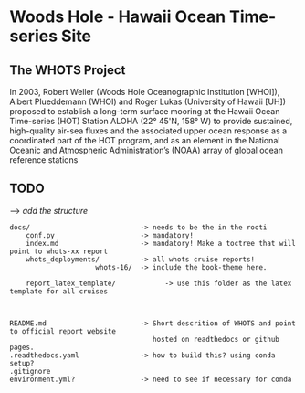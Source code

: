 # Woods Hole - Hawaii Ocean Time-series Site
## The WHOTS Project

In 2003, Robert Weller (Woods Hole Oceanographic Institution [WHOI]), 
Albert Plueddemann (WHOI) and Roger Lukas (University of Hawaii [UH]) 
proposed to establish a long-term surface mooring at the Hawaii Ocean 
Time-series (HOT) Station ALOHA (22° 45'N, 158° W) to provide sustained, 
high-quality air-sea fluxes and the associated upper ocean response 
as a coordinated part of the HOT program, and as an element in the National 
Oceanic and Atmospheric Administration’s (NOAA) array of global ocean 
reference stations

## TODO 
--> _add the structure_

```
docs/                           -> needs to be the in the rooti
    conf.py                     -> mandatory!
    index.md                    -> mandatory! Make a toctree that will point to whots-xx report 
    whots_deployments/          -> all whots cruise reports!     
                     whots-16/  -> include the book-theme here.
    
    report_latex_template/            -> use this folder as the latex template for all cruises


                
README.md                       -> Short descrition of WHOTS and point to official report website
                                   hosted on readthedocs or github pages.
.readthedocs.yaml               -> how to build this? using conda setup?
.gitignore
environment.yml?                -> need to see if necessary for conda

```